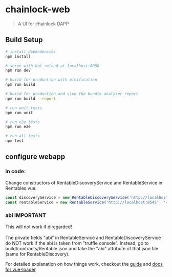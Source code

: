 # chainlock-web

> A UI for chainlock DAPP

## Build Setup

``` bash
# install dependencies
npm install

# serve with hot reload at localhost:8080
npm run dev

# build for production with minification
npm run build

# build for production and view the bundle analyzer report
npm run build --report

# run unit tests
npm run unit

# run e2e tests
npm run e2e

# run all tests
npm test
```
## configure webapp
### in code:
Change constructors of RentableDiscoveryService and RentableService in Rentables.vue:
``` javascript
const discoveryService = new RentableDiscoveryService('http://localhost:8545', '<discovery address>')
const rentableService = new RentableService('http://localhost:8545', '<account address>', '<passhprase>')
```

### abi IMPORTANT
This will not work if diregarded!<br /><br />
The private fields "abi" in RentableService and RentableDiscoveryService do NOT work if the abi is taken from "truffle console". Instead, go to build/contracts/Rentable.json and take the "abi" attribute of that json file (same for RentableDiscovery).

For detailed explanation on how things work, checkout the [guide](http://vuejs-templates.github.io/webpack/) and [docs for vue-loader](http://vuejs.github.io/vue-loader).
